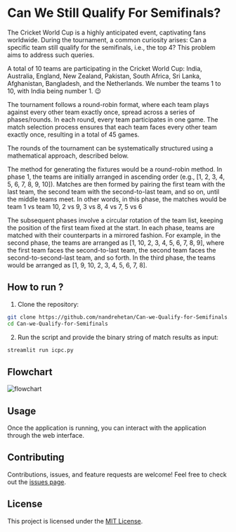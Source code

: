 
# Can We Still Qualify For Semifinals?

The Cricket World Cup is a highly anticipated event, captivating fans worldwide. During the tournament, a common curiosity arises: Can a specific team still qualify for the semifinals, i.e., the top 4? This problem aims to address such queries.

A total of 10 teams are participating in the Cricket World Cup: India, Australia, England, New Zealand, Pakistan, South Africa, Sri Lanka, Afghanistan, Bangladesh, and the Netherlands. We number the teams 1 to 10, with India being number 1. 😉

The tournament follows a round-robin format, where each team plays against every other team exactly once, spread across a series of phases/rounds. In each round, every team participates in one game. The match selection process ensures that each team faces every other team exactly once, resulting in a total of 45 games.

The rounds of the tournament can be systematically structured using a mathematical approach, described below.

The method for generating the fixtures would be a round-robin method. In phase 1, the teams are initially arranged in ascending order (e.g., [1, 2, 3, 4, 5, 6, 7, 8, 9, 10]). Matches are then formed by pairing the first team with the last team, the second team with the second-to-last team, and so on, until the middle teams meet. In other words, in this phase, the matches would be team 1 vs team 10, 2 vs 9, 3 vs 8, 4 vs 7, 5 vs 6

The subsequent phases involve a circular rotation of the team list, keeping the position of the first team fixed at the start. In each phase, teams are matched with their counterparts in a mirrored fashion. For example, in the second phase, the teams are arranged as [1, 10, 2, 3, 4, 5, 6, 7, 8, 9], where the first team faces the second-to-last team, the second team faces the second-to-second-last team, and so forth. In the third phase, the teams would be arranged as [1, 9, 10, 2, 3, 4, 5, 6, 7, 8].

## How to run ?

1. Clone the repository:
```bash
git clone https://github.com/nandrehetan/Can-we-Qualify-for-Semifinals.git
cd Can-we-Qualify-for-Semifinals

```

2. Run the script and provide the binary string of match results as input:
```bash
streamlit run icpc.py

```

## Flowchart
![flowchart](https://github.com/nandrehetan/Can-we-Qualify-for-Semifinals-/assets/97376783/d84387a6-87c6-40df-a640-a9a7389b2a1e)



## Usage

Once the application is running, you can interact with the application through the web interface.

## Contributing

Contributions, issues, and feature requests are welcome! Feel free to check out the [issues page](https://github.com/yourusername/Effective-Search-in-Address-Book/issues).

## License

This project is licensed under the [MIT License](LICENSE).


